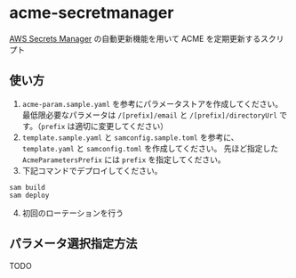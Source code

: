 # acme-secretmanager

[AWS Secrets Manager](https://aws.amazon.com/secrets-manager/) の自動更新機能を用いて ACME を定期更新するスクリプト

## 使い方

1. `acme-param.sample.yaml` を参考にパラメータストアを作成してください。
最低限必要なパラメータは `/[prefix]/email` と `/[prefix]/directoryUrl` です。（`prefix` は適切に変更してください）
2. `template.sample.yaml` と `samconfig.sample.toml` を参考に、 `template.yaml` と `samconfig.toml` を作成してください。
先ほど指定した `AcmeParametersPrefix` には `prefix` を指定してください。
3. 下記コマンドでデプロイしてください。

```shell
sam build
sam deploy
```

4. 初回のローテーションを行う

## パラメータ選択指定方法

TODO
